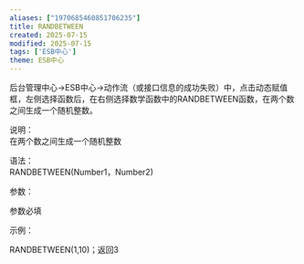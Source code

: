 ```yaml
---
aliases: ["1970685460851706235"]
title: RANDBETWEEN
created: 2025-07-15
modified: 2025-07-15
tags: ['ESB中心']
theme: ESB中心
---
```


后台管理中心->ESB中心->动作流（或接口信息的成功失败）中，点击动态赋值框，左侧选择函数后，在右侧选择数学函数中的RANDBETWEEN函数，在两个数之间生成一个随机整数。

说明：  
在两个数之间生成一个随机整数

语法：  
RANDBETWEEN(Number1，Number2)  

参数：

参数必填

示例：

RANDBETWEEN(1,10)；返回3